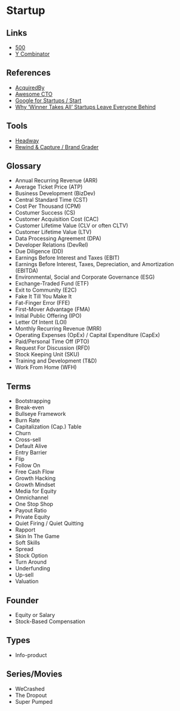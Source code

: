 # Startup

<!--
Caserbin raises $10M in seed funding to help companies deliver a great candidate experience! Read more ->

https://github.com/gravitational/teleport/blob/master/rfd/0000-rfds.md

https://angel.co/
https://linktr.ee/

Pró-Labore
-->

## Links

- [500](https://500.co/)
- [Y Combinator](https://ycombinator.com/)

## References

- [AcquiredBy](https://acquiredby.co/)
- [Awesome CTO](https://github.com/kuchin/awesome-cto)
- [Google for Startups / Start](https://startup.google.com/start/)
- [Why ‘Winner Takes All’ Startups Leave Everyone Behind](https://marker.medium.com/why-winner-takes-all-leaves-everyone-behind-19bd756e1610)

## Tools

- [Headway](https://headwayapp.co/)
- [Rewind & Capture / Brand Grader](https://rewindandcapture.com/brand-grader/)

## Glossary

- Annual Recurring Revenue (ARR)
- Average Ticket Price (ATP)
- Business Development (BizDev)
- Central Standard Time (CST)
- Cost Per Thousand (CPM)
- Costumer Success (CS)
- Customer Acquisition Cost (CAC)
- Customer Lifetime Value (CLV or often CLTV)
- Customer Lifetime Value (LTV)
- Data Processing Agreement (DPA)
- Developer Relations (DevRel)
- Due Diligence (DD)
- Earnings Before Interest and Taxes (EBIT)
- Earnings Before Interest, Taxes, Depreciation, and Amortization (EBITDA)
- Environmental, Social and Corporate Governance (ESG)
- Exchange-Traded Fund (ETF)
- Exit to Community (E2C)
- Fake It Till You Make It
- Fat-Finger Error (FFE)
- First-Mover Advantage (FMA)
- Initial Public Offering (IPO)
- Letter Of Intent (LOI)
- Monthly Recurring Revenue (MRR)
- Operating Expenses (OpEx) / Capital Expenditure (CapEx)
- Paid/Personal Time Off (PTO)
- Request For Discussion (RFD)
- Stock Keeping Unit (SKU)
- Training and Development (T&D)
- Work From Home (WFH)

## Terms

- Bootstrapping
- Break-even
- Bullseye Framework
- Burn Rate
- Capitalization (Cap.) Table
- Churn
- Cross-sell
- Default Alive
- Entry Barrier
- Flip
- Follow On
- Free Cash Flow
- Growth Hacking
- Growth Mindset
- Media for Equity
- Omnichannel
- One Stop Shop
- Payout Ratio
- Private Equity
- Quiet Firing / Quiet Quitting
- Rapport
- Skin In The Game
- Soft Skills
- Spread
- Stock Option
- Turn Around
- Underfunding
- Up-sell
- Valuation

## Founder

- Equity or Salary
- Stock-Based Compensation

## Types

- Info-product

<!-- ## Key Features

- Engajamento -->

## Series/Movies

- WeCrashed
- The Dropout
- Super Pumped
